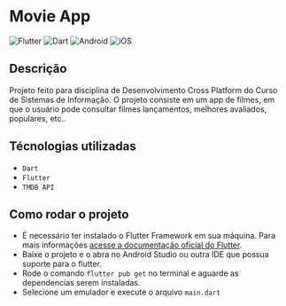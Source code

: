 # Movie App

![Flutter](https://img.shields.io/badge/Flutter-%2302569B.svg?style=for-the-badge&logo=Flutter&logoColor=white)
![Dart](https://img.shields.io/badge/dart-%230175C2.svg?style=for-the-badge&logo=dart&logoColor=white)
![Android](https://img.shields.io/badge/Android-3DDC84?style=for-the-badge&logo=android&logoColor=white)
![iOS](https://img.shields.io/badge/iOS-000000?style=for-the-badge&logo=ios&logoColor=white)

## Descrição

Projeto feito para disciplina de Desenvolvimento Cross Platform do Curso de Sistemas de Informação. O projeto consiste em um app de filmes, em que o usuário pode consultar filmes lançamentos, melhores avaliados, populares, etc..

## Técnologias utilizadas

- `Dart`
- `Flutter`
- `TMDB API`

## Como rodar o projeto

- É necessário ter instalado o Flutter Framework em sua máquina. Para mais informações [acesse a documentação oficial do Flutter](https://docs.flutter.dev/get-started/install).
- Baixe o projeto e o abra no Android Studio ou outra IDE que possua suporte para o flutter.
- Rode o comando ``flutter pub get`` no terminal e aguarde as dependencias serem instaladas.
- Selecione um emulador e execute o arquivo ``main.dart``